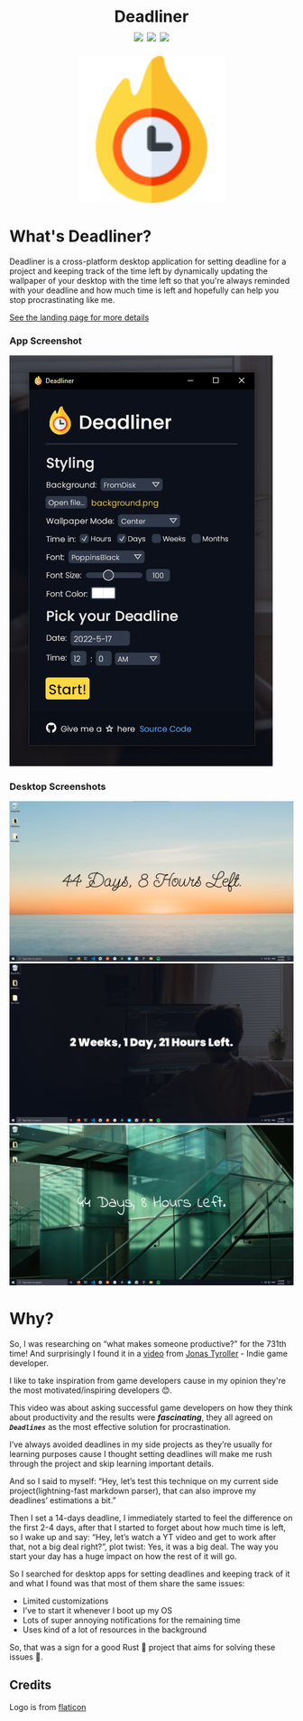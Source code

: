 <h1 align="center">Deadliner
<div align="center">
<img src="https://github.com/YassinEldeeb/deadliner/actions/workflows/Build.yml/badge.svg"/>
<img src="https://img.shields.io/badge/PRs-welcome-brightgreen.svg"/>
<img src="https://img.shields.io/badge/license-MIT-blue"/>
</div>
</h1>
  
<p align="center"><img width="260px" src="https://github.com/YassinEldeeb/deadliner/blob/a57be0a27e3de2034f6a61a100db6168b2fab147/assets/icon.png"/></p>

# What's Deadliner?
Deadliner is a cross-platform desktop application for setting deadline for a project and keeping track of the time left by dynamically updating the wallpaper of your desktop with the time left so that you're always reminded with your deadline and how much time is left and hopefully can help you stop procrastinating like me.

[See the landing page for more details](https://deadliner.vercel.app/)

### App Screenshot
![Screenshot](https://github.com/YassinEldeeb/deadliner/blob/main/.github/images/app-gui.png)

### Desktop Screenshots
![Screenshot](https://raw.githubusercontent.com/YassinEldeeb/Deadliner/main/website/public/images/screenshot4.png)
![Screenshot](https://raw.githubusercontent.com/YassinEldeeb/Deadliner/main/website/public/images/screenshot2.png)
![Screenshot](https://raw.githubusercontent.com/YassinEldeeb/Deadliner/main/website/public/images/screenshot5.png)

# Why?

So, I was researching on “what makes someone productive?” for the 731th time! And surprisingly I found it in a [video](https://www.youtube.com/watch?v=PzdGhVzQmJ8) from [Jonas Tyroller](https://www.youtube.com/c/JonasTyroller) - Indie game developer.

I like to take inspiration from game developers cause in my opinion they're the most  motivated/inspiring developers 😊.

This video was about asking successful game developers on how they think about productivity and the results were ***fascinating***, they all agreed on ***`Deadlines`*** as the most effective solution for procrastination.

I’ve always avoided deadlines in my side projects as they’re usually for learning purposes cause 
I thought setting deadlines will make me rush through the project and skip learning important details.

And so I said to myself: “Hey, let’s test this technique on my current side project(lightning-fast markdown parser), that can also improve my deadlines’ estimations a bit.”

Then I set a 14-days deadline, I immediately started to feel the difference on the first 2-4 days, after that I started to forget about how much time is left, so I wake up and say: “Hey, let’s watch a YT video and get to work after that, not a big deal right?”, plot twist: Yes, it was a big deal. The way you start your day has a huge impact on how the rest of it will go.

So I searched for desktop apps for setting deadlines and keeping track of it and what I found was that most of them share the same issues:

- Limited customizations
- I’ve to start it whenever I boot up my OS
- Lots of super annoying notifications for the remaining time
- Uses kind of a lot of resources in the background

So, that was a sign for a good Rust 🦀 project that aims for solving these issues 💪.

## Credits
Logo is from [flaticon](https://www.flaticon.com/premium-icon/deadline_2838628?term=deadline&page=1&position=19&page=1&position=19&related_id=2838628&origin=search)
